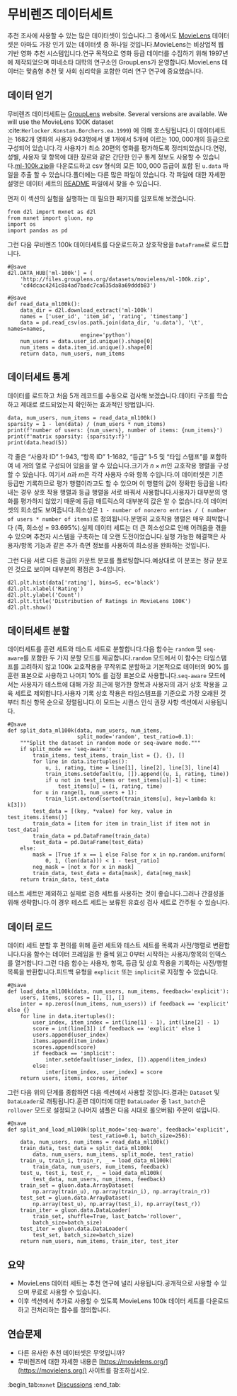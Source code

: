 #  무비렌즈 데이터세트

추천 조사에 사용할 수 있는 많은 데이터셋이 있습니다.그 중에서도 [MovieLens](https://movielens.org/) 데이터셋은 아마도 가장 인기 있는 데이터셋 중 하나일 것입니다.MovieLens는 비상업적 웹 기반 영화 추천 시스템입니다.연구 목적으로 영화 등급 데이터를 수집하기 위해 1997년에 제작되었으며 미네소타 대학의 연구소인 GroupLens가 운영합니다.MovieLens 데이터는 맞춤형 추천 및 사회 심리학을 포함한 여러 연구 연구에 중요했습니다. 

## 데이터 얻기

무비렌즈 데이터세트는 [GroupLens](https://://grouplens.org/datasets/movielens/) website. Several versions are available. We will use the MovieLens 100K dataset :cite:`Herlocker.Konstan.Borchers.ea.1999`) 에 의해 호스팅됩니다.이 데이터세트는 1682개 영화의 사용자 943명에서 별 1개에서 5개에 이르는 $100,000$개의 등급으로 구성되어 있습니다.각 사용자가 최소 20편의 영화를 평가하도록 정리되었습니다.연령, 성별, 사용자 및 항목에 대한 장르와 같은 간단한 인구 통계 정보도 사용할 수 있습니다.[ml-100k.zip](http://files.grouplens.org/datasets/movielens/ml-100k.zip)을 다운로드하고 csv 형식의 모든 $100,000$ 등급이 포함 된 `u.data` 파일을 추출 할 수 있습니다.폴더에는 다른 많은 파일이 있습니다. 각 파일에 대한 자세한 설명은 데이터 세트의 [README](http://files.grouplens.org/datasets/movielens/ml-100k-README.txt) 파일에서 찾을 수 있습니다. 

먼저 이 섹션의 실험을 실행하는 데 필요한 패키지를 임포트해 보겠습니다.

```{.python .input  n=1}
from d2l import mxnet as d2l
from mxnet import gluon, np
import os
import pandas as pd
```

그런 다음 무비렌즈 100k 데이터세트를 다운로드하고 상호작용을 `DataFrame`로 로드합니다.

```{.python .input  n=2}
#@save
d2l.DATA_HUB['ml-100k'] = (
    'http://files.grouplens.org/datasets/movielens/ml-100k.zip',
    'cd4dcac4241c8a4ad7badc7ca635da8a69dddb83')

#@save
def read_data_ml100k():
    data_dir = d2l.download_extract('ml-100k')
    names = ['user_id', 'item_id', 'rating', 'timestamp']
    data = pd.read_csv(os.path.join(data_dir, 'u.data'), '\t', names=names,
                       engine='python')
    num_users = data.user_id.unique().shape[0]
    num_items = data.item_id.unique().shape[0]
    return data, num_users, num_items
```

## 데이터세트 통계

데이터를 로드하고 처음 5개 레코드를 수동으로 검사해 보겠습니다.데이터 구조를 학습하고 제대로 로드되었는지 확인하는 효과적인 방법입니다.

```{.python .input  n=3}
data, num_users, num_items = read_data_ml100k()
sparsity = 1 - len(data) / (num_users * num_items)
print(f'number of users: {num_users}, number of items: {num_items}')
print(f'matrix sparsity: {sparsity:f}')
print(data.head(5))
```

각 줄은 “사용자 ID” 1-943, “항목 ID” 1-1682, “등급” 1-5 및 “타임 스탬프”를 포함하여 네 개의 열로 구성되어 있음을 알 수 있습니다.크기가 $n \times m$인 교호작용 행렬을 구성할 수 있습니다. 여기서 $n$과 $m$은 각각 사용자 수와 항목 수입니다.이 데이터셋은 기존 등급만 기록하므로 평가 행렬이라고도 할 수 있으며 이 행렬의 값이 정확한 등급을 나타내는 경우 상호 작용 행렬과 등급 행렬을 서로 바꿔서 사용합니다.사용자가 대부분의 영화를 평가하지 않았기 때문에 등급 매트릭스의 대부분의 값은 알 수 없습니다.이 데이터셋의 희소성도 보여줍니다.희소성은 `1 - number of nonzero entries / ( number of users * number of items)`로 정의됩니다.분명히 교호작용 행렬은 매우 희박합니다 (즉, 희소성 = 93.695%).실제 데이터 세트는 더 큰 희소성으로 인해 어려움을 겪을 수 있으며 추천자 시스템을 구축하는 데 오랜 도전이었습니다.실행 가능한 해결책은 사용자/항목 기능과 같은 추가 측면 정보를 사용하여 희소성을 완화하는 것입니다. 

그런 다음 서로 다른 등급의 카운트 분포를 플로팅합니다.예상대로 이 분포는 정규 분포인 것으로 보이며 대부분의 평점은 3-4입니다.

```{.python .input  n=4}
d2l.plt.hist(data['rating'], bins=5, ec='black')
d2l.plt.xlabel('Rating')
d2l.plt.ylabel('Count')
d2l.plt.title('Distribution of Ratings in MovieLens 100K')
d2l.plt.show()
```

## 데이터세트 분할

데이터세트를 훈련 세트와 테스트 세트로 분할합니다.다음 함수는 `random` 및 `seq-aware`를 포함한 두 가지 분할 모드를 제공합니다.`random` 모드에서 이 함수는 타임스탬프를 고려하지 않고 100k 교호작용을 무작위로 분할하고 기본적으로 데이터의 90% 를 훈련 표본으로 사용하고 나머지 10% 를 검정 표본으로 사용합니다.`seq-aware` 모드에서는 사용자가 테스트에 대해 가장 최근에 평가한 항목과 사용자의 과거 상호 작용을 교육 세트로 제외합니다.사용자 기록 상호 작용은 타임스탬프를 기준으로 가장 오래된 것부터 최신 항목 순으로 정렬됩니다.이 모드는 시퀀스 인식 권장 사항 섹션에서 사용됩니다.

```{.python .input  n=5}
#@save
def split_data_ml100k(data, num_users, num_items,
                      split_mode='random', test_ratio=0.1):
    """Split the dataset in random mode or seq-aware mode."""
    if split_mode == 'seq-aware':
        train_items, test_items, train_list = {}, {}, []
        for line in data.itertuples():
            u, i, rating, time = line[1], line[2], line[3], line[4]
            train_items.setdefault(u, []).append((u, i, rating, time))
            if u not in test_items or test_items[u][-1] < time:
                test_items[u] = (i, rating, time)
        for u in range(1, num_users + 1):
            train_list.extend(sorted(train_items[u], key=lambda k: k[3]))
        test_data = [(key, *value) for key, value in test_items.items()]
        train_data = [item for item in train_list if item not in test_data]
        train_data = pd.DataFrame(train_data)
        test_data = pd.DataFrame(test_data)
    else:
        mask = [True if x == 1 else False for x in np.random.uniform(
            0, 1, (len(data))) < 1 - test_ratio]
        neg_mask = [not x for x in mask]
        train_data, test_data = data[mask], data[neg_mask]
    return train_data, test_data
```

테스트 세트만 제외하고 실제로 검증 세트를 사용하는 것이 좋습니다.그러나 간결성을 위해 생략합니다.이 경우 테스트 세트는 보류된 유효성 검사 세트로 간주될 수 있습니다. 

## 데이터 로드

데이터 세트 분할 후 편의를 위해 훈련 세트와 테스트 세트를 목록과 사전/행렬로 변환합니다.다음 함수는 데이터 프레임을 한 줄씩 읽고 0부터 시작하는 사용자/항목의 인덱스를 열거합니다.그런 다음 함수는 사용자, 항목, 등급 및 상호 작용을 기록하는 사전/행렬 목록을 반환합니다.피드백 유형을 `explicit` 또는 `implicit`로 지정할 수 있습니다.

```{.python .input  n=6}
#@save
def load_data_ml100k(data, num_users, num_items, feedback='explicit'):
    users, items, scores = [], [], []
    inter = np.zeros((num_items, num_users)) if feedback == 'explicit' else {}
    for line in data.itertuples():
        user_index, item_index = int(line[1] - 1), int(line[2] - 1)
        score = int(line[3]) if feedback == 'explicit' else 1
        users.append(user_index)
        items.append(item_index)
        scores.append(score)
        if feedback == 'implicit':
            inter.setdefault(user_index, []).append(item_index)
        else:
            inter[item_index, user_index] = score
    return users, items, scores, inter
```

그런 다음 위의 단계를 종합하면 다음 섹션에서 사용할 것입니다.결과는 `Dataset` 및 `DataLoader`로 래핑됩니다.훈련 데이터에 대한 `DataLoader` 중 `last_batch`은 `rollover` 모드로 설정되고 (나머지 샘플은 다음 시대로 롤오버됨) 주문이 섞입니다.

```{.python .input  n=7}
#@save
def split_and_load_ml100k(split_mode='seq-aware', feedback='explicit',
                          test_ratio=0.1, batch_size=256):
    data, num_users, num_items = read_data_ml100k()
    train_data, test_data = split_data_ml100k(
        data, num_users, num_items, split_mode, test_ratio)
    train_u, train_i, train_r, _ = load_data_ml100k(
        train_data, num_users, num_items, feedback)
    test_u, test_i, test_r, _ = load_data_ml100k(
        test_data, num_users, num_items, feedback)
    train_set = gluon.data.ArrayDataset(
        np.array(train_u), np.array(train_i), np.array(train_r))
    test_set = gluon.data.ArrayDataset(
        np.array(test_u), np.array(test_i), np.array(test_r))
    train_iter = gluon.data.DataLoader(
        train_set, shuffle=True, last_batch='rollover',
        batch_size=batch_size)
    test_iter = gluon.data.DataLoader(
        test_set, batch_size=batch_size)
    return num_users, num_items, train_iter, test_iter
```

## 요약

* MovieLens 데이터 세트는 추천 연구에 널리 사용됩니다.공개적으로 사용할 수 있으며 무료로 사용할 수 있습니다.
* 이후 섹션에서 추가로 사용할 수 있도록 MovieLens 100k 데이터 세트를 다운로드하고 전처리하는 함수를 정의합니다.

## 연습문제

* 다른 유사한 추천 데이터셋은 무엇입니까?
* 무비렌즈에 대한 자세한 내용은 [https://movielens.org/](https://movielens.org/) 사이트를 참조하십시오.

:begin_tab:`mxnet`
[Discussions](https://discuss.d2l.ai/t/399)
:end_tab:
